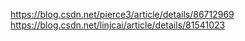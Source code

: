 https://blog.csdn.net/pierce3/article/details/86712969
https://blog.csdn.net/linjcai/article/details/81541023